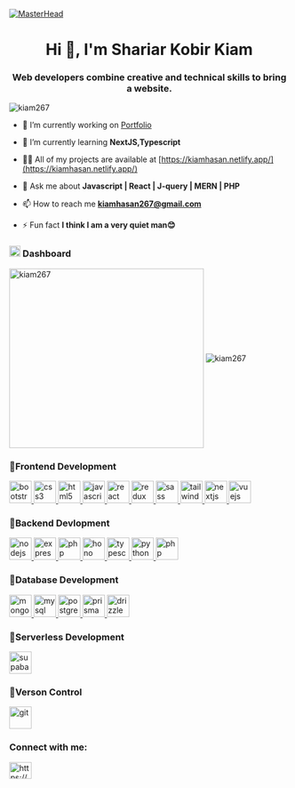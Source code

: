 [![MasterHead](https://raw.githubusercontent.com/gist/vininjr/d29bb07bdadb41e4b0923bc8fa748b1a/raw/88f20c9d749d756be63f22b09f3c4ac570bc5101/programming.gif)](https://kiamhasan.netlify.app/)

<h1 align="center">Hi 👋, I'm Shariar Kobir Kiam</h1>
<h3 align="center">Web developers combine creative and technical skills to bring a website.</h3>


<p align="left" > <img src="https://komarev.com/ghpvc/?username=kiam267&label=Profile%20views&color=0e75b6&style=flat" alt="kiam267" /> </p>

- 🔭 I’m currently working on [Portfolio](fiver)

- 🌱 I’m currently learning **NextJS,Typescript**
  
- 👨‍💻 All of my projects are available at [https://kiamhasan.netlify.app/](https://kiamhasan.netlify.app/)

- 💬 Ask me about **Javascript | React | J-query | MERN | PHP**

- 📫 How to reach me **kiamhasan267@gmail.com**

- ⚡ Fun fact **I think I am a very quiet man😊**

<h3>
  <img height="20" width="20" src="https://img.icons8.com/?size=100&id=nHu7dMNox1kB&format=png&color=000000" alt="dashboard"/> 
  Dashboard
</h3>
<p>
  <img align="center" width="350" height="323" src="https://github-readme-stats.vercel.app/api/top-langs?username=kiam267&show_icons=true&locale=en&layout=compact" alt="kiam267" /> 
  <img align="center"  src="https://github-readme-streak-stats.herokuapp.com/?user=kiam267&" alt="kiam267" />
</p>



<h3 align="left">🎯Frontend Development</h3>
<p align="left">
  <a href="https://getbootstrap.com" target="_blank" rel="noreferrer">
    <img src="https://img.icons8.com/?size=100&id=PndQWK6M1Hjo&format=png&color=000000" alt="bootstrap" width="40" height="40"/>
  </a>
  <a href="https://www.w3schools.com/css/" target="_blank" rel="noreferrer">
    <img src="https://img.icons8.com/?size=100&id=7gdY5qNXaKC0&format=png&color=000000" alt="css3" width="40" height="40"/>
  </a>
  <a href="https://www.w3.org/html/" target="_blank" rel="noreferrer">
    <img src="https://img.icons8.com/?size=100&id=D2Hi2VkJSi33&format=png&color=000000" alt="html5" width="40" height="40"/>
  </a>
  <a href="https://developer.mozilla.org/en-US/docs/Web/JavaScript" target="_blank" rel="noreferrer">
    <img src="https://img.icons8.com/?size=100&id=52wKEsyyo49O&format=png&color=000000" alt="javascript" width="40" height="40"/>
  </a>
  <a href="https://reactjs.org/" target="_blank" rel="noreferrer">
    <img src="https://img.icons8.com/?size=100&id=t5K2CR8feVdX&format=png&color=000000" alt="react" width="40" height="40"/>
  </a>
  <a href="https://redux.js.org" target="_blank" rel="noreferrer">
    <img src="https://img.icons8.com/?size=100&id=jD-fJzVguBmw&format=png&color=000000" alt="redux" width="40" height="40"/>
  </a>
  <a href="https://sass-lang.com" target="_blank" rel="noreferrer">
    <img src="https://img.icons8.com/?size=100&id=QBqFNfPPB2Kx&format=png&color=000000" alt="sass" width="40" height="40"/>
  </a>
  <a href="https://tailwindcss.com/" target="_blank" rel="noreferrer">
    <img src="https://img.icons8.com/?size=100&id=WoopfRcDj3RF&format=png&color=000000" alt="tailwind" width="40" height="40"/>
  </a>
  <a href="https://nextjs.org/" target="_blank" rel="noreferrer">
    <img src="https://img.icons8.com/?size=100&id=MWiBjkuHeMVq&format=png&color=000000" alt="nextjs" width="40" height="40"/>
  </a>
  <a href="https://vuejs.org/" target="_blank" rel="noreferrer">
    <img src="https://img.icons8.com/?size=100&id=6WRLrWVAXidL&format=png&color=000000" alt="vuejs" width="40" height="40"/>
  </a>
</p>


<h3 align="left">🎯Backend Devlopment</h3>
<p align="left"> 
  <a href="https://nodejs.org" target="_blank" rel="noreferrer"> 
    <img src="https://img.icons8.com/?size=100&id=54087&format=png&color=000000" alt="nodejs" width="40" height="40"/> 
  </a> 
  <a href="https://expressjs.com" target="_blank" rel="noreferrer"> 
    <img src="https://img.icons8.com/?size=100&id=WNoJgbzDr3i2&format=png&color=000000" alt="express" width="40" height="40"/> 
  </a> 
  <a href="https://nestjs.com/" target="_blank" rel="noreferrer"> 
    <img src="https://img.icons8.com/?size=100&id=9ESZMOeUioJS&format=png&color=000000" alt="php" width="40" height="40"/> 
  </a>
  <a href="https://hono.dev/" target="_blank" rel="noreferrer"> 
    <img src="https://seeklogo.com/images/H/hono-logo-85A5D1206D-seeklogo.com.png" alt="hono" width="40" height="40"/> 
  </a>
  <a href="https://www.typescriptlang.org/" target="_blank" rel="noreferrer"> 
    <img src="https://img.icons8.com/?size=100&id=HcQEdKCkXUs3&format=png&color=000000" alt="typescriptlang" width="40" height="40"/> 
  </a>
  <a href="https://www.python.org" target="_blank" rel="noreferrer"> 
    <img src="https://img.icons8.com/?size=100&id=pIJdjOoL6KfU&format=png&color=000000" alt="python" width="40" height="40"/> 
  </a> 
  <a href="https://www.php.net" target="_blank" rel="noreferrer"> 
    <img src="https://img.icons8.com/?size=100&id=YrKoPXb4jv9l&format=png&color=000000" alt="php" width="40" height="40"/> 
  </a>
</p>


<h3 align="left">🎯Database Development</h3>
<p align="left">
    <a href="https://www.mongodb.com/" target="_blank" rel="noreferrer"> 
    <img src="https://img.icons8.com/?size=100&id=nn5BRPhPpKAT&format=png&color=000000" alt="mongodb" width="40" height="40"/> 
  </a> 
  <a href="https://www.mysql.com/" target="_blank" rel="noreferrer"> 
    <img src="https://img.icons8.com/?size=100&id=UFXRpPFebwa2&format=png&color=000000" alt="mysql" width="40" height="40"/> 
  </a> 
  <a href="https://www.postgresql.org" target="_blank" rel="noreferrer"> 
    <img src="https://img.icons8.com/?size=100&id=38561&format=png&color=000000" alt="postgresql" width="40" height="40"/> 
  </a> 
  <a href="https://www.prisma.io/" target="_blank" rel="noreferrer"> 
    <img src="https://img.icons8.com/?size=100&id=zJh5Gyrd6ZKu&format=png&color=000000" alt="prisma" width="40" height="40"/> 
  </a> 
  <a href="https://orm.drizzle.team/" target="_blank" rel="noreferrer"> 
    <img src="https://avatars.githubusercontent.com/u/108468352?v=4" alt="drizzle" width="40" height="40"/> 
  </a> 
</p>

<h3 align="left">🎯Serverless Development</h3>
<p align="left">
    <a href="https://supabase.com/" target="_blank" rel="noreferrer"> 
    <img src="https://img.icons8.com/?size=100&id=sH0rW2TvYdr9&format=png&color=000000" alt="supabase" width="40" height="40"/> 
  </a>
</p>

<h3 align="left">🎯Verson Control</h3>
<p  align="left">
    <a href="https://git-scm.com/" target="_blank" rel="noreferrer"> 
    <img src="https://img.icons8.com/?size=100&id=20906&format=png&color=000000" alt="git" width="40" height="40"/> 
  </a>
</p>


<h3 align="left">Connect with me:</h3>
<p align="left">
<a href="https://fb.com/https://www.facebook.com/shariarkabir.kiam/" target="blank"><img align="center" src="https://raw.githubusercontent.com/rahuldkjain/github-profile-readme-generator/master/src/images/icons/Social/facebook.svg" alt="https://www.facebook.com/shariarkabir.kiam/" height="30" width="40" /></a>
</p>



